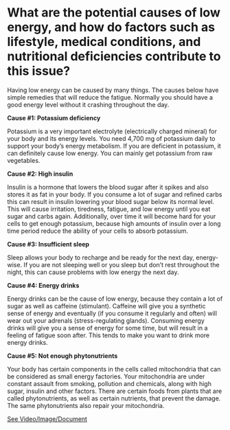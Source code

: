 # What are the potential causes of low energy, and how do factors such as lifestyle, medical conditions, and nutritional deficiencies contribute to this issue?

Having low energy can be caused by many things. The causes below have simple remedies that will reduce the fatigue. Normally you should have a good energy level without it crashing throughout the day.

**Cause #1: Potassium deficiency**

Potassium is a very important electrolyte (electrically charged mineral) for your body and its energy levels. You need 4,700 mg of potassium daily to support your body’s energy metabolism. If you are deficient in potassium, it can definitely cause low energy. You can mainly get potassium from raw vegetables.

**Cause #2: High insulin**

Insulin is a hormone that lowers the blood sugar after it spikes and also stores it as fat in your body. If you consume a lot of sugar and refined carbs this can result in insulin lowering your blood sugar below its normal level. This will cause irritation, tiredness, fatigue, and low energy until you eat sugar and carbs again. Additionally, over time it will become hard for your cells
to get enough potassium, because high amounts of insulin over a long time period reduce the ability of your cells to absorb potassium.

**Cause #3: Insufficient sleep**

Sleep allows your body to recharge and be ready for the next day, energy-wise. If you are not sleeping well or you sleep but don’t rest throughout the night, this can cause problems with low energy the next day.

**Cause #4: Energy drinks**

Energy drinks can be the cause of low energy, because they contain a lot of sugar as well
as caffeine (stimulant). Caffeine will give you a synthetic sense of energy and eventually (if
you consume it regularly and often) will wear out your adrenals (stress-regulating glands). Consuming energy drinks will give you a sense of energy for some time, but will result in a feeling of fatigue soon after. This tends to make you want to drink more energy drinks.

**Cause #5: Not enough phytonutrients**

Your body has certain components in the cells called mitochondria that can be considered as small energy factories. Your mitochondria are under constant assault from smoking, pollution and chemicals, along with high sugar, insulin and other factors. There are certain foods from plants that are called phytonutrients, as well as certain nutrients, that prevent the damage. The same phytonutrients also repair your mitochondria.

 [See Video/Image/Document](https://hls-player.drberg.com/asset?path=migrated-assets/how-to-get-better-sleep-and-energy-explained-by-drberg)